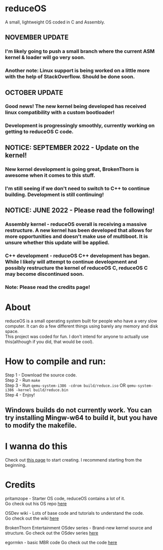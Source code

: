 # reduceOS
A small, lightweight OS coded in C and Assembly.

## NOVEMBER UPDATE
### I'm likely going to push a small branch where the current ASM kernel & loader will go very soon.
### Another note: Linux support is being worked on a little more with the help of StackOverflow. Should be done soon.

## OCTOBER UPDATE
### Good news! The new kernel being developed has received linux compatibility with a custom bootloader!
### Development is progressingly smoothly, currently working on getting to reduceOS C code.

## NOTICE: SEPTEMBER 2022 - Update on the kernel!
### New kernel development is going great, BrokenThorn is awesome when it comes to this stuff.
### I'm still seeing if we don't need to switch to C++ to continue building. Development is still continuing!

## NOTICE: JUNE 2022 - Please read the following!
### Assembly kernel - reduceOS overall is receiving a massive restructure. A new kernel has been developed that allows for more opportunities and doesn't make use of multiboot. It is unsure whether this update will be applied.
### C++ development - reduceOS C++ development has began. While I likely will attempt to continue development and possibly restructure the kernel of reduceOS C, reduceOS C may become discontinued soon.

### Note: Please read the credits page!



# About
reduceOS is a small operating system built for people who have a very slow computer. It can do a few different things using barely any memory and disk space. \
This project was coded for fun. I don't intend for anyone to actually use this(although if you did, that would be cool).


# How to compile and run:
Step 1 - Download the source code.\
Step 2 - Run `make`\
Step 3 - Run `qemu-system-i386 -cdrom build/reduce.iso` OR `qemu-system-i386 -kernel build/reduce.bin` \
Step 4 - Enjoy!

## Windows builds do not currently work. You can try installing Mingw-w64 to build it, but you have to modify the makefile.

# I wanna do this
Check out [this page](https://osdev.org) to start creating. I recommend starting from the beginning.


# Credits
pritamzope - Starter OS code, reduceOS contains a lot of it.\
Go check out his OS repo [here](https://github.com/pritamzope/OS)

OSDev wiki - Lots of base code and tutorials to understand the code.\
Go check out the wiki [here](https://wiki.osdev.org)

BrokenThorn Entertainment OSdev series - Brand-new kernel source and structure.
Go check out the OSdev series [here](http://www.brokenthorn.com/Resources/OSDev1.html)

egormkn - basic MBR code
Go check out the code [here](https://github.com/egormkn/mbr-boot-manager/)
